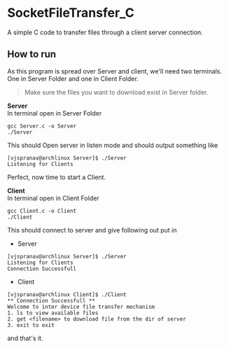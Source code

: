 # SocketFileTransfer_C
A simple C code to transfer files through a client server connection.
## How to run
As this program is spread over Server and client, we'll need two terminals.  
One in Server Folder and one in Client Folder.  
> Make sure the files you want to download exist in Server folder.  

**Server**  
In terminal open in Server Folder
```
gcc Server.c -o Server
./Server
```
This should Open server in listen mode and should output something like  
```
[vjspranav@archlinux Server]$ ./Server 
Listening for Clients
```
Perfect, now time to start a Client.  
  
**Client**  
In terminal open in Client Folder
```
gcc Client.c -o Client
./Client
```
This should connect to server and give following out put in
* Server
```
[vjspranav@archlinux Server]$ ./Server 
Listening for Clients
Connection Successfull
```
* Client
```
[vjspranav@archlinux Client]$ ./Client 
** Connection Successfull **
Welcome to inter device file transfer mechanism
1. ls to view available files
2. get <filename> to download file from the dir of server
3. exit to exit
```

and that's it.
